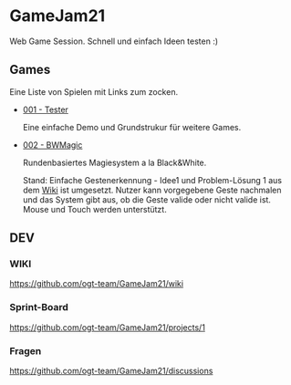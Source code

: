 # GameJam21

Web Game Session. Schnell und einfach Ideen testen :)

## Games

Eine Liste von Spielen mit Links zum zocken.

- [001 - Tester](https://ogt-team.github.io/GameJam21/001_Tester/)

   Eine einfache Demo und Grundstrukur für weitere Games.

- [002 - BWMagic](https://ogt-team.github.io/GameJam21/002_BWMagic/)

    Rundenbasiertes Magiesystem a la Black&White.
    
    Stand: Einfache Gestenerkennung - Idee1 und Problem-Lösung 1 aus dem [Wiki](https://github.com/ogt-team/GameJam21/wiki/002-BWMagic---Gestenerkennung) ist umgesetzt. Nutzer kann vorgegebene Geste nachmalen und das System gibt aus, ob die Geste valide oder nicht valide ist. Mouse und Touch werden unterstützt. 

## DEV

### WIKI 

https://github.com/ogt-team/GameJam21/wiki

### Sprint-Board

https://github.com/ogt-team/GameJam21/projects/1

### Fragen

https://github.com/ogt-team/GameJam21/discussions
